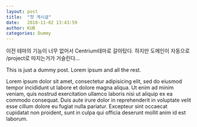 ```yaml
---
layout: post
title:  "첫 게시글"
date:   2018-11-02 13:43:59
author: KUB
categories: Dummy
---
```

이전 테마의 기능이 너무 없어서 Centrium테마로 갈아탔다.
하지만 도메인이 자동으로 /project로 따지는거가 거슬린다...

This is just a dummy post. Lorem ipsum and all the rest.

Lorem ipsum dolor sit amet, consectetur adipisicing elit, sed do eiusmod
tempor incididunt ut labore et dolore magna aliqua. Ut enim ad minim veniam,
quis nostrud exercitation ullamco laboris nisi ut aliquip ex ea commodo
consequat. Duis aute irure dolor in reprehenderit in voluptate velit esse
cillum dolore eu fugiat nulla pariatur. Excepteur sint occaecat cupidatat non
proident, sunt in culpa qui officia deserunt mollit anim id est laborum.
